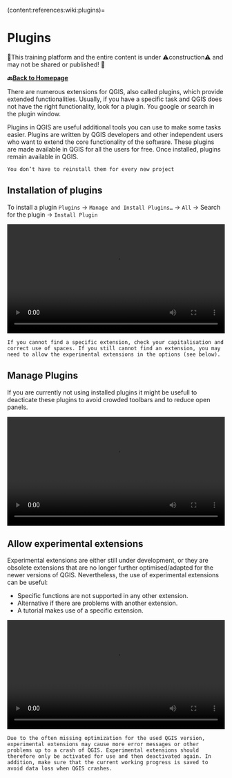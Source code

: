 (content:references:wiki:plugins)=
# Plugins
🚧This training platform and the entire content is under ⚠️construction⚠️ and may not be shared or published! 🚧

__🔙[Back to Homepage](/content/intro.md)__

There are numerous extensions for QGIS, also called plugins, which provide extended functionalities. Usually, if you have a specific task and QGIS does not have the right functionality, look for a plugin. You google or search in the plugin window. 

Plugins in QGIS are useful additional tools you can use to make some tasks easier. Plugins are written by QGIS developers and other independent users who want to extend the core functionality of the software. These plugins are made available in QGIS for all the users for free. Once installed, plugins remain available in QGIS. 

```{Note}
You don’t have to reinstall them for every new project
```

## Installation of plugins

To install a plugin `Plugins` -> `Manage and Install Plugins…` -> `All` -> Search for the plugin -> `Install Plugin`


<video width="100%" controls src="https://github.com/GIScience/gis-training-resource-center/raw/main/fig/qgis_plugins.mp4"></video>

```{Tip}
If you cannot find a specific extension, check your capitalisation and correct use of spaces. If you still cannot find an extension, you may need to allow the experimental extensions in the options (see below).
```

## Manage Plugins

If you are currently not using installed plugins it might be usefull to deacticate these plugins to avoid crowded toolbars and to reduce open panels. 


<video width="100%" controls src="https://github.com/GIScience/gis-training-resource-center/raw/main/fig/Manage_plugins.mp4"></video>

## Allow experimental extensions

Experimental extensions are either still under development, or they are obsolete extensions that are no longer further optimised/adapted for the newer versions of QGIS. Nevertheless, the use of experimental extensions can be useful:

* Specific functions are not supported in any other extension.
* Alternative if there are problems with another extension.
* A tutorial makes use of a specific extension.

<video width="100%" controls src="https://github.com/GIScience/gis-training-resource-center/raw/main/fig/Experimentel_plugins.mp4"></video>

```{Tip}
Due to the often missing optimization for the used QGIS version, experimental extensions may cause more error messages or other problems up to a crash of QGIS. Experimental extensions should therefore only be activated for use and then deactivated again. In addition, make sure that the current working progress is saved to avoid data loss when QGIS crashes.
```
